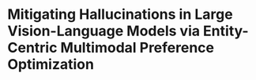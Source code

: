 # Mitigating Hallucinations in Large Vision-Language Models via Entity-Centric Multimodal Preference Optimization
